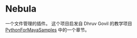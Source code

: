 # Nebula
一个文件管理的插件。
这个项目启发自 Dhruv Govil 的教学项目 [PythonForMayaSamples](https://github.com/dgovil/PythonForMayaSamples) 中的一个章节。
